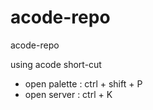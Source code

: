 # acode-repo
acode-repo

using acode short-cut

* open palette : ctrl + shift + P
* open server : ctrl + K